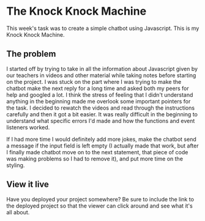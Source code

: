 # The Knock Knock Machine

This week's task was to create a simple chatbot using Javascript. This is my Knock Knock Machine. 

## The problem

I started off by trying to take in all the information about Javascript given by our teachers in videos and other material while taking notes before starting on the project. I was stuck on the part where I was trying to make the chatbot make the next reply for a long time and asked both my peers for help and googled a lot. I think the stress of feeling that I didn't understand anything in the beginning made me overlook some important pointers for the task. I decided to rewatch the videos and read through the instructions carefully and then it got a bit easier. It was really difficult in the beginning to understand what specific errors I'd made and how the functions and event listeners worked. 

If I had more time I would definitely add more jokes, make the chatbot send a message if the input field is left empty (I actually made that work, but after I finally made chatbot move on to the next statement, that piece of code was making problems so I had to remove it), and put more time on the styling.  

## View it live

Have you deployed your project somewhere? Be sure to include the link to the deployed project so that the viewer can click around and see what it's all about.
